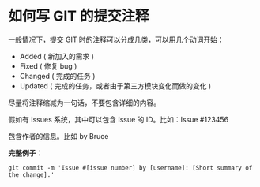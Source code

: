 # 如何写 GIT 的提交注释

一般情况下，提交 GIT 时的注释可以分成几类，可以用几个动词开始：

* Added ( 新加入的需求 )
* Fixed ( 修复 bug )
* Changed ( 完成的任务 )
* Updated ( 完成的任务，或者由于第三方模块变化而做的变化 )

尽量将注释缩减为一句话，不要包含详细的内容。

假如有 Issues 系统，其中可以包含 Issue 的 ID。比如：Issue #123456

包含作者的信息。比如 by Bruce

__完整例子：__

```
git commit -m 'Issue #[issue number] by [username]: [Short summary of the change].'
```
